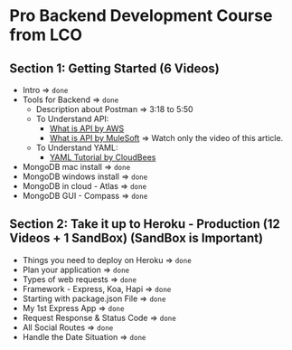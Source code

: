 # Pro Backend Development Course from LCO

## Section 1: Getting Started (6 Videos)

- Intro => `done`
- Tools for Backend => `done` 
  - Description about Postman => 3:18 to 5:50
  - To Understand API:
    - [What is API by AWS](https://aws.amazon.com/what-is/api/) 
    - [What is API by MuleSoft](https://www.mulesoft.com/resources/api/what-is-an-api) => Watch only the video of this article.
  - To Understand YAML:
    - [YAML Tutorial by CloudBees](https://www.cloudbees.com/blog/yaml-tutorial-everything-you-need-get-started)
- MongoDB mac install => `done`
- MongoDB windows install => `done`
- MongoDB in cloud - Atlas => `done`
- MongoDB GUI - Compass => `done`

## Section 2: Take it up to Heroku - Production (12 Videos + 1 SandBox) (SandBox is Important)

- Things you need to deploy on Heroku => `done`
- Plan your application => `done`
- Types of web requests => `done`
- Framework - Express, Koa, Hapi => `done`
- Starting with package.json File => `done`
- My 1st Express App => `done`
- Request Response & Status Code => `done`
- All Social Routes => `done`
- Handle the Date Situation => `done`
